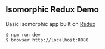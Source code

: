 ## Isomorphic Redux Demo

Basic isomorphic app built on [Redux](https://github.com/gaearon/redux)

```
$ npm run dev
$ browser http://localhost:8080
```
